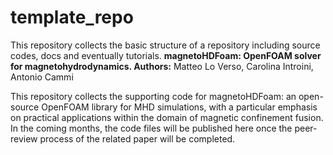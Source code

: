 # template_repo
This repository collects the basic structure of a repository including source codes, docs and eventually tutorials.
**magnetoHDFoam: OpenFOAM solver for magnetohydrodynamics. Authors:** Matteo Lo Verso, Carolina Introini, Antonio Cammi

This repository collects the supporting code for magnetoHDFoam: an open-source OpenFOAM library for MHD simulations, with a particular emphasis on practical applications within the domain of magnetic confinement fusion. In the coming months, the code files will be published here once the peer-review process of the related paper will be completed.

